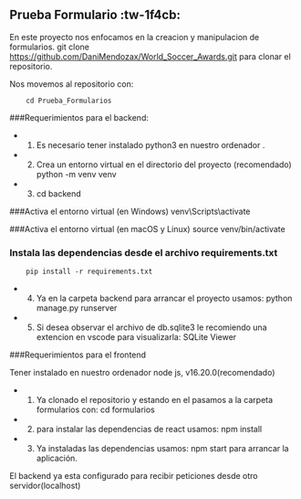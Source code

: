 ## Prueba Formulario  :tw-1f4cb:

En este proyecto nos enfocamos en la creacion y manipulacion de formularios.
 git clone https://github.com/DaniMendozax/World_Soccer_Awards.git para clonar el repositorio.
 
 Nos movemos al repositorio con: 
 
 		cd Prueba_Formularios
 
###Requerimientos para el backend:

- 1) Es necesario tener instalado python3 en nuestro ordenador .
- 2) Crea un entorno virtual en el directorio del proyecto (recomendado)
		python -m venv venv

- 3) cd backend 

###Activa el entorno virtual (en Windows)
		venv\Scripts\activate

###Activa el entorno virtual (en macOS y Linux)
		source venv/bin/activate

### Instala las dependencias desde el archivo requirements.txt
		pip install -r requirements.txt

- 4) Ya en la carpeta backend para arrancar el proyecto usamos: 
		 python manage.py runserver
- 5) Si desea observar el archivo de db.sqlite3 le recomiendo una extencion en vscode para visualizarla:
		SQLite Viewer

###Requerimientos para el frontend

Tener instalado en nuestro ordenador node js, v16.20.0(recomendado)

- 1) Ya clonado el repositorio y estando en el pasamos a la carpeta formularios con:
		cd formularios
- 2) para instalar las dependencias  de react usamos:
		npm install 
- 3) Ya instaladas las dependencias usamos:
		npm start 
para arrancar la aplicación.

El backend ya esta configurado para recibir peticiones desde otro servidor(localhost)
